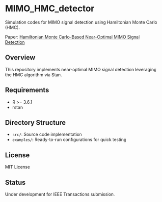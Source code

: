 # MIMO_HMC_detector

Simulation codes for MIMO signal detection using Hamiltonian Monte Carlo (HMC).

Paper: [Hamiltonian Monte Carlo-Based Near-Optimal MIMO Signal Detection](https://arxiv.org/abs/2412.02391)

## Overview

This repository implements near-optimal MIMO signal detection leveraging the HMC algorithm via Stan.

## Requirements

- R >= 3.6.1
- rstan




## Directory Structure
- `src/`: Source code implementation
- `examples/`: Ready-to-run configurations for quick testing



## License

MIT License

## Status

Under development for IEEE Transactions submission.
